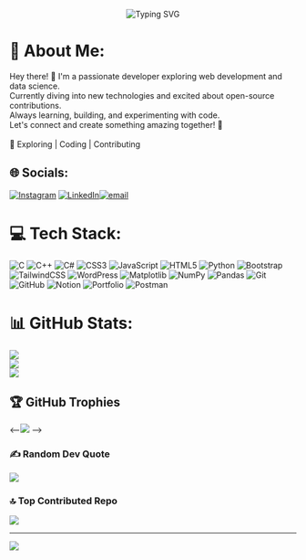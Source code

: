 <!-- Typing animation headline -->
<p align="center">
  <img src="https://readme-typing-svg.demolab.com?font=Fira+Code&size=30&duration=3000&pause=1000&center=true&width=485&lines=Hi+%F0%9F%91%8B%2C+I'm+Satyam Kumar!;Frontend+Dev+%F0%9F%92%BB;AI & ML+Enthusiast+%F0%9F%8E%AE+%F0%9F%91%BE;Scroll+on%2C+friend+%F0%9F%9A%80" alt="Typing SVG" />
</p>



# 💫 About Me:
Hey there! 👋 I'm a passionate developer exploring web development and data science. <br>Currently diving into new technologies and excited about open-source contributions. <br>Always learning, building, and experimenting with code. <br>Let's connect and create something amazing together! 🚀<br><br>🔗 Exploring | Coding | Contributing


## 🌐 Socials:
[![Instagram](https://img.shields.io/badge/Instagram-%23E4405F.svg?logo=Instagram&logoColor=white)](https://instagram.com/_satyam21__) [![LinkedIn](https://img.shields.io/badge/LinkedIn-%230077B5.svg?logo=linkedin&logoColor=white)]((https://www.linkedin.com/in/satyam-kumar-2b953b330?utm_source=share&utm_campaign=share_via&utm_content=profile&utm_medium=android_app))[![email](https://img.shields.io/badge/Email-D14836?logo=gmail&logoColor=white)](mailto:minebuddy483@gmail.com) 

# 💻 Tech Stack:
![C](https://img.shields.io/badge/c-%2300599C.svg?style=plastic&logo=c&logoColor=white) ![C++](https://img.shields.io/badge/c++-%2300599C.svg?style=plastic&logo=c%2B%2B&logoColor=white) ![C#](https://img.shields.io/badge/c%23-%23239120.svg?style=plastic&logo=c-sharp&logoColor=white) ![CSS3](https://img.shields.io/badge/css3-%231572B6.svg?style=plastic&logo=css3&logoColor=white) ![JavaScript](https://img.shields.io/badge/javascript-%23323330.svg?style=plastic&logo=javascript&logoColor=%23F7DF1E) ![HTML5](https://img.shields.io/badge/html5-%23E34F26.svg?style=plastic&logo=html5&logoColor=white) ![Python](https://img.shields.io/badge/python-3670A0?style=plastic&logo=python&logoColor=ffdd54) ![Bootstrap](https://img.shields.io/badge/bootstrap-%238511FA.svg?style=plastic&logo=bootstrap&logoColor=white) ![TailwindCSS](https://img.shields.io/badge/tailwindcss-%2338B2AC.svg?style=plastic&logo=tailwind-css&logoColor=white) ![WordPress](https://img.shields.io/badge/WordPress-%23117AC9.svg?style=plastic&logo=WordPress&logoColor=white) ![Matplotlib](https://img.shields.io/badge/Matplotlib-%23ffffff.svg?style=plastic&logo=Matplotlib&logoColor=black) ![NumPy](https://img.shields.io/badge/numpy-%23013243.svg?style=plastic&logo=numpy&logoColor=white) ![Pandas](https://img.shields.io/badge/pandas-%23150458.svg?style=plastic&logo=pandas&logoColor=white) ![Git](https://img.shields.io/badge/git-%23F05033.svg?style=plastic&logo=git&logoColor=white) ![GitHub](https://img.shields.io/badge/github-%23121011.svg?style=plastic&logo=github&logoColor=white) ![Notion](https://img.shields.io/badge/Notion-%23000000.svg?style=plastic&logo=notion&logoColor=white) ![Portfolio](https://img.shields.io/badge/Portfolio-%23000000.svg?style=plastic&logo=firefox&logoColor=#FF7139) ![Postman](https://img.shields.io/badge/Postman-FF6C37?style=plastic&logo=postman&logoColor=white)
# 📊 GitHub Stats:
![](https://github-readme-stats.vercel.app/api?username=nilanjan-sikdar&theme=dark&hide_border=false&include_all_commits=true&count_private=false)<br/>
![](https://nirzak-streak-stats.vercel.app/?user=nilanjan-sikdar&theme=dark&hide_border=false)<br/>
![](https://github-readme-stats.vercel.app/api/top-langs/?username=nilanjan-sikdar&theme=dark&hide_border=false&include_all_commits=true&count_private=false&layout=compact)

## 🏆 GitHub Trophies
 <--![](https://github-profile-trophy.vercel.app/?username=nilanjan-sikdar&theme=radical&no-frame=false&no-bg=true&margin-w=4) -->

### ✍ Random Dev Quote
![](https://quotes-github-readme.vercel.app/api?type=horizontal&theme=radical)

### 🔝 Top Contributed Repo
![](https://github-contributor-stats.vercel.app/api?username=nilanjan-sikdar&limit=5&theme=dark&combine_all_yearly_contributions=true)

---
[![](https://visitcount.itsvg.in/api?id=nilanjan-sikdar&icon=0&color=0)](https://visitcount.itsvg.in)

<!-- Proudly created with GPRM ( https://gprm.itsvg.in ) -->
